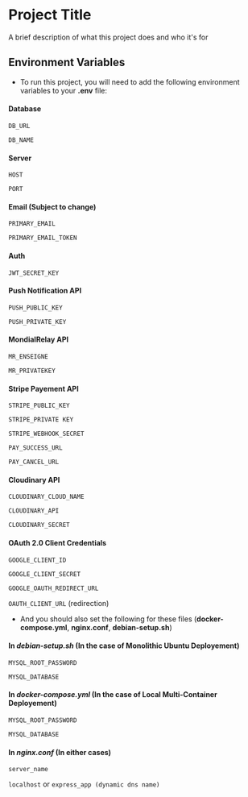 # Project Title

A brief description of what this project does and who it's for


## Environment Variables

- To run this project, you will need to add the following environment variables to your **.env** file:

#### Database
`DB_URL`

`DB_NAME`

#### Server

`HOST`

`PORT`

#### Email (Subject to change)

`PRIMARY_EMAIL`

`PRIMARY_EMAIL_TOKEN`

#### Auth

`JWT_SECRET_KEY`

#### Push Notification API

`PUSH_PUBLIC_KEY`

`PUSH_PRIVATE_KEY`

#### MondialRelay API

`MR_ENSEIGNE`

`MR_PRIVATEKEY`

#### Stripe Payement API

`STRIPE_PUBLIC_KEY`

`STRIPE_PRIVATE KEY`

`STRIPE_WEBHOOK_SECRET`

`PAY_SUCCESS_URL`

`PAY_CANCEL_URL`

#### Cloudinary API

`CLOUDINARY_CLOUD_NAME`

`CLOUDINARY_API`

`CLOUDINARY_SECRET`

#### OAuth 2.0 Client Credentials

`GOOGLE_CLIENT_ID`

`GOOGLE_CLIENT_SECRET`

`GOOGLE_OAUTH_REDIRECT_URL`

`OAUTH_CLIENT_URL` (redirection)

- And you should also set the following for these files (**docker-compose.yml**, **nginx.conf**, **debian-setup.sh**)

#### In *debian-setup.sh* (In the case of Monolithic **Ubuntu Deployement**)

`MYSQL_ROOT_PASSWORD`

`MYSQL_DATABASE`

#### In *docker-compose.yml* (In the case of **Local Multi-Container Deployement**)

`MYSQL_ROOT_PASSWORD`

`MYSQL_DATABASE`

#### In *nginx.conf* (In either **cases**)

`server_name`

`localhost` or `express_app (dynamic dns name)`